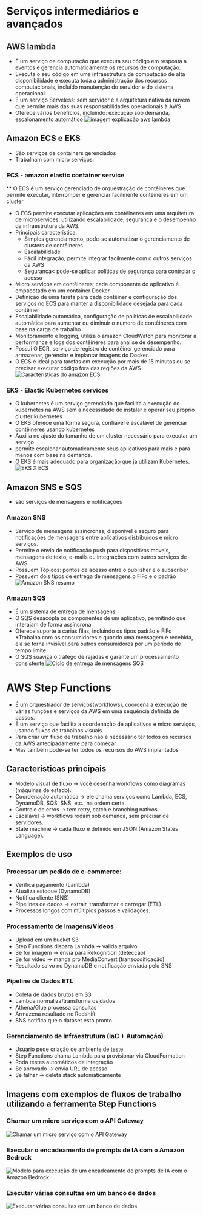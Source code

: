 # Serviços intermediários e avançados

## AWS lambda
* É um serviço de computação que executa seu código em resposta a eventos e gerencia automaticamente os recursos de computação.
* Executa o seu código em uma infraestrutura de computação de alta disponibilidade e executa toda a administração dos recursos computacionais, incluído manutenção do servidor e do sistema operacional.
* É um serviço Serveless: sem servidor é a arquitetura nativa da nuvem que permite mais das suas responsabilidades operacionais à AWS
* Oferece vários benefícios, incluindo: execução sob demanda, escalonamento automático
![imagem explicação aws lambda](assets/modulo7.png)

## Amazon ECS e EKS
* São serviços de containers gerenciados
* Trabalham com micro serviços:

### ECS - amazon elastic container service
** O ECS é um serviço gerenciado de orquestração de contêineres que permite executar, interromper e gerenciar facilmente contêineres em um cluster
* O ECS permite executar aplicações em contêineres em uma arquitetura de microservices, utilizando escalabilidade, segurança e o desempenho da infraestrutura da AWS.
* Principais característica:
	* Simples gerenciamento, pode-se automatizar o 	gerenciamento de clusters de contêineres
	* Escalabilidade
	* Fácil integração, permite integrar facilmente com o	outros serviços da AWS
	* Segurança< pode-se aplicar políticas de segurança 	para controlar o acesso
* Micro serviços em contêineres; cada componente do aplicativo é empacotado em um container Docker
* Definição de uma tarefa para cada contêiner e configuração dos serviços no ECS para manter a disponibilidade desejada para cada contêiner
* Escalabilidade automática, configuração de politicas de escalabilidade automática para aumentar ou diminuir o numero de contêineres com base na carga de trabalho
* Monitoramento e logging, utiliza o amazon CloudWatch para monitorar a performance e logs dos contêineres para analise de desempenho.
* Possui O ECR, serviço de registro de contêiner gerenciado para armazenar, gerenciar e implantar imagens do Docker.
* O ECS é ideal para tarefas em execução por mais de 15 minutos ou se precisar executar código fora das regiões da AWS
![Características do amazon ECS](assets/modulo7.1.png)

### EKS - Elastic Kubernetes services
* O kubernetes é um serviço gerenciado que facilita a execução do kubernetes na AWS sem a necessidade de instalar e operar seu proprio cluster kubernetes
* O EKS oferece uma forma segura, confiável e escalável de gerenciar contêineres usando kubernetes
* Auxilia no ajuste do tamanho de um cluster necessário para executar um serviço
* permite escalonar automaticamente seus aplicativos para mais e para menos com base na demanda.
* O EKS é mais adequado para organização que ja utilizam Kubernetes.
![EKS X ECS](assets/modulo7.2.png)

## Amazon SNS e SQS
* são serviços de mensagens e notificações

### Amazon SNS
* Serviço de mensagens assíncronas, disponível e seguro para notificações de mensagens entre aplicativos distribuídos e micro serviços.
* Permite o envio de notificação push para dispositivos moveis, mensagens de texto, e-mails ou integrações com outros serviços de AWS
* Possuem Tópicos: pontos de acesso entre o publisher e o subscriber
* Possuem dois tipos de entrega de mensagens o FiFo e o padrão
![Amazon SNS resumo](assets/modulo7.3.png)

### Amazon SQS
* É um sistema de entrega de mensagens
* O SQS desacopla os componentes de um aplicativo, permitindo que interajam de forma assíncrona
* Oferece suporte a carias filas, incluindo os tipos padrão e FiFo
*Trabalha com os consumidores e quando uma mensagem é recebida, ela se torna invisível para outros consumidores por um período de tempo limite
* O SQS suaviza o tráfego de rajadas e garante um processamento consistente
![Ciclo de entrega de mensagens SQS](assets/modulo7.4.png)

# AWS Step Functions
* É um orquestrador de serviços(workflows), coordena a execução de várias funções e serviços da AWS em uma sequência definida de passos.
* É um serviço que facilita a coordenação de aplicativos e micro serviços, usando fluxos de trabalhos visuais
* Para criar um fluxo de trabalho não é necessário ter todos os recursos da AWS antecipadamente para começar
* Mas também pode-se ter todos os recursos do AWS implantados

## Características principais
* Modelo visual de fluxo → você desenha workflows como diagramas (máquinas de estado).
* Coordenação automática → ele chama serviços como Lambda, ECS, DynamoDB, SQS, SNS, etc., na ordem certa.
* Controle de erros → tem retry, catch e branching nativos.
* Escalável → workflows rodam sob demanda, sem precisar de servidores.
* State machine → cada fluxo é definido em JSON (Amazon States Language).

## Exemplos de uso
### Processar um pedido de e-commerce:
* Verifica pagamento (Lambda)
* Atualiza estoque (DynamoDB)
* Notifica cliente (SNS)
* Pipelines de dados → extrair, transformar e carregar (ETL).
* Processos longos com múltiplos passos e validações.

### Processamento de Imagens/Vídeos
* Upload em um bucket S3
* Step Functions dispara Lambda → valida arquivo
* Se for imagem → envia para Rekognition (detecção)
* Se for vídeo → manda pro MediaConvert (transcodificação)
* Resultado salvo no DynamoDB e notificação enviada pelo SNS

### Pipeline de Dados ETL
* Coleta de dados brutos em S3
* Lambda normaliza/transforma os dados
* Athena/Glue processa consultas
* Armazena resultado no Redshift
* SNS notifica que o dataset está pronto

### Gerenciamento de Infraestrutura (IaC + Automação)
* Usuário pede criação de ambiente de teste
* Step Functions chama Lambda para provisionar via CloudFormation
* Roda testes automáticos de integração
* Se aprovado → envia URL de acesso
* Se falhar → deleta stack automaticamente

## Imagens com exemplos de fluxos de trabalho utilizando a ferramenta Step Functions
### Chamar um micro serviço com o API Gateway
![Chamar um micro serviço com o API Gateway](assets/APIGateway.png)

### Executar o encadeamento de prompts de IA com o Amazon Bedrock
![Modelo para execução de um encadeamento de prompts de IA com o Amazon Bedrock](assets/encadeamento-prompts.png)

### Executar várias consultas em um banco de dados
![Executar várias consultas em um banco de dados](assets/consulta-banco-dados.png)











